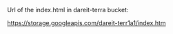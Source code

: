 Url of the index.html in dareit-terra bucket:

https://storage.googleapis.com/dareit-terr1a1/index.htm
